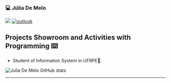 ### 💻 Júlia De Melo

[<img src="https://img.shields.io/badge/linkedin-%230077B5.svg?&style=for-the-badge&logo=linkedin&logoColor=white" />](https://www.linkedin.com/in/juliameloalbuquerque/) 
[![outlook](https://img.shields.io/badge/outlook-0078D4?style=for-the-badge&logo=microsoft-outlook&logoColor=white)](mailto:juliarexsteam@hotmail.com)

## Projects Showroom and Activities with Programming ⌨️

* Student of Information System in UFRPE📓.<br/>


![Julia De Melo GitHub stats](https://github-readme-stats.vercel.app/api?username=juliathemelo&show_icons=true&theme=dark)

---

